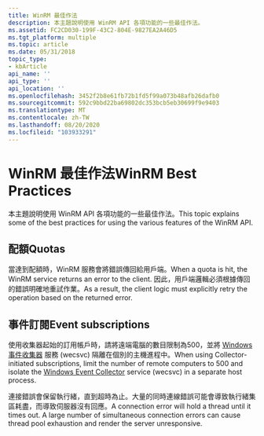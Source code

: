 ```yaml
---
title: WinRM 最佳作法
description: 本主題說明使用 WinRM API 各項功能的一些最佳作法。
ms.assetid: FC2CD030-199F-43C2-804E-9827EA2A46D5
ms.tgt_platform: multiple
ms.topic: article
ms.date: 05/31/2018
topic_type:
- kbArticle
api_name: ''
api_type: ''
api_location: ''
ms.openlocfilehash: 3452f2b8e61fb72b1fd5f99a073b48afb26dafb0
ms.sourcegitcommit: 592c9bbd22ba69802dc353bcb5eb30699f9e9403
ms.translationtype: MT
ms.contentlocale: zh-TW
ms.lasthandoff: 08/20/2020
ms.locfileid: "103933291"
---
```

# <a name="winrm-best-practices"></a><span data-ttu-id="94b48-103">WinRM 最佳作法</span><span class="sxs-lookup"><span data-stu-id="94b48-103">WinRM Best Practices</span></span>

<span data-ttu-id="94b48-104">本主題說明使用 WinRM API 各項功能的一些最佳作法。</span><span class="sxs-lookup"><span data-stu-id="94b48-104">This topic explains some of the best practices for using the various features of the WinRM API.</span></span>

## <a name="quotas"></a><span data-ttu-id="94b48-105">配額</span><span class="sxs-lookup"><span data-stu-id="94b48-105">Quotas</span></span>

<span data-ttu-id="94b48-106">當達到配額時，WinRM 服務會將錯誤傳回給用戶端。</span><span class="sxs-lookup"><span data-stu-id="94b48-106">When a quota is hit, the WinRM service returns an error to the client.</span></span> <span data-ttu-id="94b48-107">因此，用戶端邏輯必須根據傳回的錯誤明確地重試作業。</span><span class="sxs-lookup"><span data-stu-id="94b48-107">As a result, the client logic must explicitly retry the operation based on the returned error.</span></span>

## <a name="event-subscriptions"></a><span data-ttu-id="94b48-108">事件訂閱</span><span class="sxs-lookup"><span data-stu-id="94b48-108">Event subscriptions</span></span>

<span data-ttu-id="94b48-109">使用收集器起始的訂用帳戶時，請將遠端電腦的數目限制為500，並將 [Windows 事件收集器](/windows/desktop/WEC/windows-event-collector) 服務 (wecsvc) 隔離在個別的主機進程中。</span><span class="sxs-lookup"><span data-stu-id="94b48-109">When using Collector-initiated subscriptions, limit the number of remote computers to 500 and isolate the [Windows Event Collector](/windows/desktop/WEC/windows-event-collector) service (wecsvc) in a separate host process.</span></span>

<span data-ttu-id="94b48-110">連接錯誤會保留執行緒，直到超時為止。大量的同時連線錯誤可能會導致執行緒集區耗盡，而導致伺服器沒有回應。</span><span class="sxs-lookup"><span data-stu-id="94b48-110">A connection error will hold a thread until it times out. A large number of simultaneous connection errors can cause thread pool exhaustion and render the server unresponsive.</span></span>

 

 